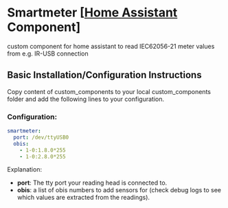 # Smartmeter [[Home Assistant](https://www.home-assistant.io/) Component]

custom component for home assistant to read IEC62056-21 meter values from e.g. IR-USB connection

## Basic Installation/Configuration Instructions

Copy content of custom_components to your local custom_components folder and add the following lines to your configuration.

### Configuration:

```yaml
smartmeter:
  port: /dev/ttyUSB0
  obis:
    - 1-0:1.8.0*255
    - 1-0:2.8.0*255
```

Explanation:

* **port**: The tty port your reading head is connected to.
* **obis**: a list of obis numbers to add sensors for (check debug logs to see which values are extracted from the readings).
